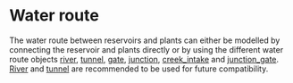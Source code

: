 # Water route
The water route between reservoirs and plants can either be modelled by connecting the reservoir and plants directly or by using the different water route objects [river](river), [tunnel](tunnel), [gate](gate), [junction](junction), [creek_intake](creek_intake) and [junction_gate](junction_gate). [River](river) and [tunnel](tunnel) are recommended to be used for future compatibility.